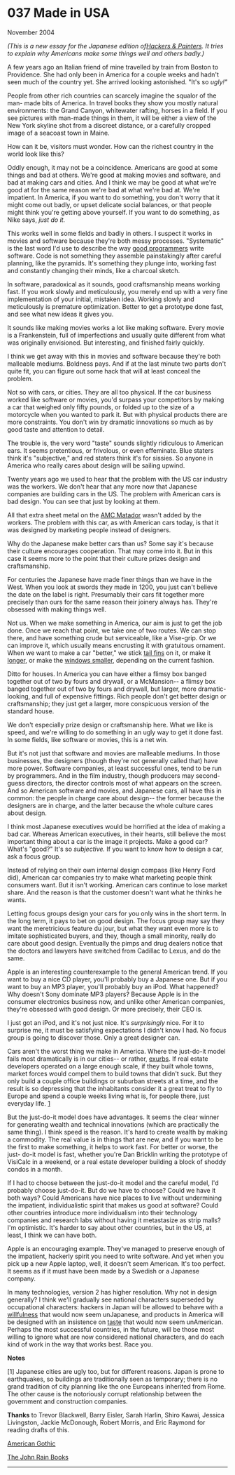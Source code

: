 # 037 Made in USA

[](https://s.turbifycdn.com/aah/paulgraham/made-in-usa-11.gif)   
  
 
  
 
  
 November 2004   
  
  _(This is a new essay for the Japanese edition of[Hackers & Painters](http://www.amazon.com/exec/obidos/tg/detail/-/0596006624). It tries to explain why Americans make some things well and others badly.)_   
  
 A few years ago an Italian friend of mine travelled by train from Boston to Providence. She had only been in America for a couple weeks and hadn't seen much of the country yet. She arrived looking astonished. "It's so _ugly!"_   
  
 People from other rich countries can scarcely imagine the squalor of the man- made bits of America. In travel books they show you mostly natural environments: the Grand Canyon, whitewater rafting, horses in a field. If you see pictures with man-made things in them, it will be either a view of the New York skyline shot from a discreet distance, or a carefully cropped image of a seacoast town in Maine.   
  
 How can it be, visitors must wonder. How can the richest country in the world look like this?   
  
 Oddly enough, it may not be a coincidence. Americans are good at some things and bad at others. We're good at making movies and software, and bad at making cars and cities. And I think we may be good at what we're good at for the same reason we're bad at what we're bad at. We're impatient. In America, if you want to do something, you don't worry that it might come out badly, or upset delicate social balances, or that people might think you're getting above yourself. If you want to do something, as Nike says, _just do it._   
  
 
  
 
  
 This works well in some fields and badly in others. I suspect it works in movies and software because they're both messy processes. "Systematic" is the last word I'd use to describe the way [good programmers](gh.html) write software. Code is not something they assemble painstakingly after careful planning, like the pyramids. It's something they plunge into, working fast and constantly changing their minds, like a charcoal sketch.   
  
 In software, paradoxical as it sounds, good craftsmanship means working fast. If you work slowly and meticulously, you merely end up with a very fine implementation of your initial, mistaken idea. Working slowly and meticulously is premature optimization. Better to get a prototype done fast, and see what new ideas it gives you.   
  
 It sounds like making movies works a lot like making software. Every movie is a Frankenstein, full of imperfections and usually quite different from what was originally envisioned. But interesting, and finished fairly quickly.   
  
 I think we get away with this in movies and software because they're both malleable mediums. Boldness pays.  And if at the last minute two parts don't quite fit, you can figure out some hack that will at least conceal the problem.   
  
 Not so with cars, or cities. They are all too physical. If the car business worked like software or movies, you'd surpass your competitors by making a car that weighed only fifty pounds, or folded up to the size of a motorcycle when you wanted to park it. But with physical products there are more constraints. You don't win by dramatic innovations so much as by good taste and attention to detail.   
  
 The trouble is, the very word "taste" sounds slightly ridiculous to American ears. It seems pretentious, or frivolous, or even effeminate. Blue staters think it's "subjective," and red staters think it's for sissies. So anyone in America who really cares about design will be sailing upwind.   
  
 
  
 
  
 Twenty years ago we used to hear that the problem with the US car industry was the workers. We don't hear that any more now that Japanese companies are building cars in the US. The problem with American cars is bad design. You can see that just by looking at them.   
  
 All that extra sheet metal on the [AMC Matador](matador.html) wasn't added by the workers. The problem with this car, as with American cars today, is that it was designed by marketing people instead of designers.   
  
 Why do the Japanese make better cars than us? Some say it's because their culture encourages cooperation. That may come into it. But in this case it seems more to the point that their culture prizes design and craftsmanship.   
  
 For centuries the Japanese have made finer things than we have in the West. When you look at swords they made in 1200, you just can't believe the date on the label is right. Presumably their cars fit together more precisely than ours for the same reason their joinery always has. They're obsessed with making things well.   
  
 Not us. When we make something in America, our aim is just to get the job done. Once we reach that point, we take one of two routes. We can stop there, and have something crude but serviceable, like a Vise-grip. Or we can improve it, which usually means encrusting it with gratuitous ornament. When we want to make a car "better," we stick [tail fins](59eldorado.html) on it, or make it [longer](75eldorado.html), or make the [windows smaller](04magnum.html), depending on the current fashion.   
  
 Ditto for houses. In America you can have either a flimsy box banged together out of two by fours and drywall, or a McMansion-- a flimsy box banged together out of two by fours and drywall, but larger, more dramatic-looking, and full of expensive fittings. Rich people don't get better design or craftsmanship; they just get a larger, more conspicuous version of the standard house.   
  
 We don't especially prize design or craftsmanship here. What we like is speed, and we're willing to do something in an ugly way to get it done fast. In some fields, like software or movies, this is a net win.   
  
 But it's not just that software and movies are malleable mediums. In those businesses, the designers (though they're not generally called that) have more power. Software companies, at least successful ones, tend to be run by programmers. And in the film industry, though producers may second-guess directors, the director controls most of what appears on the screen. And so American software and movies, and Japanese cars, all have this in common: the people in charge care about design-- the former because the designers are in charge, and the latter because the whole culture cares about design.   
  
 I think most Japanese executives would be horrified at the idea of making a bad car. Whereas American executives, in their hearts, still believe the most important thing about a car is the image it projects. Make a good car? What's "good?" It's so _subjective._ If you want to know how to design a car, ask a focus group.   
  
 Instead of relying on their own internal design compass (like Henry Ford did), American car companies try to make what marketing people think consumers want. But it isn't working. American cars continue to lose market share. And the reason is that the customer doesn't want what he thinks he wants.   
  
 Letting focus groups design your cars for you only wins in the short term. In the long term, it pays to bet on good design. The focus group may say they want the meretricious feature du jour, but what they want even more is to imitate sophisticated buyers, and they, though a small minority, really do care about good design. Eventually the pimps and drug dealers notice that the doctors and lawyers have switched from Cadillac to Lexus, and do the same.   
  
 Apple is an interesting counterexample to the general American trend. If you want to buy a nice CD player, you'll probably buy a Japanese one. But if you want to buy an MP3 player, you'll probably buy an iPod. What happened? Why doesn't Sony dominate MP3 players? Because Apple is in the consumer electronics business now, and unlike other American companies, they're obsessed with good design. Or more precisely, their CEO is.   
  
 I just got an iPod, and it's not just nice. It's _surprisingly_ nice. For it to surprise me, it must be satisfying expectations I didn't know I had. No focus group is going to discover those. Only a great designer can.   
  
 
  
 
  
 Cars aren't the worst thing we make in America. Where the just-do-it model fails most dramatically is in our cities-- or rather, [exurbs](denver.html). If real estate developers operated on a large enough scale, if they built whole towns, market forces would compel them to build towns that didn't suck. But they only build a couple office buildings or suburban streets at a time, and the result is so depressing that the inhabitants consider it a great treat to fly to Europe and spend a couple weeks living what is, for people there, just everyday life. [1](#made_in_usa_note1)   
  
 But the just-do-it model does have advantages. It seems the clear winner for generating wealth and technical innovations (which are practically the same thing). I think speed is the reason. It's hard to create wealth by making a commodity. The real value is in things that are new, and if you want to be the first to make something, it helps to work fast. For better or worse, the just- do-it model is fast, whether you're Dan Bricklin writing the prototype of VisiCalc in a weekend, or a real estate developer building a block of shoddy condos in a month.   
  
 If I had to choose between the just-do-it model and the careful model, I'd probably choose just-do-it. But do we have to choose? Could we have it both ways? Could Americans have nice places to live without undermining the impatient, individualistic spirit that makes us good at software? Could other countries introduce more individualism into their technology companies and research labs without having it metastasize as strip malls? I'm optimistic. It's harder to say about other countries, but in the US, at least, I think we can have both.   
  
 Apple is an encouraging example. They've managed to preserve enough of the impatient, hackerly spirit you need to write software. And yet when you pick up a new Apple laptop, well, it doesn't seem American. It's too perfect. It seems as if it must have been made by a Swedish or a Japanese company.   
  
 In many technologies, version 2 has higher resolution. Why not in design generally? I think we'll gradually see national characters superseded by occupational characters: hackers in Japan will be allowed to behave with a [willfulness](gba.html) that would now seem unJapanese, and products in America will be designed with an insistence on [taste](taste.html) that would now seem unAmerican. Perhaps the most successful countries, in the future, will be those most willing to ignore what are now considered national characters, and do each kind of work in the way that works best. Race you.   
  
 
  
 
  
 **Notes**   
  
 <a name=made_in_usa_note1>[1]</a> Japanese cities are ugly too, but for different reasons. Japan is prone to earthquakes, so buildings are traditionally seen as temporary; there is no grand tradition of city planning like the one Europeans inherited from Rome. The other cause is the notoriously corrupt relationship between the government and construction companies.   
  
 **Thanks** to Trevor Blackwell, Barry Eisler, Sarah Harlin, Shiro Kawai, Jessica Livingston, Jackie McDonough, Robert Morris, and Eric Raymond for reading drafts of this.   
  
 
  
 
  
 
  
 
  
 [American Gothic](amcars.html)   
  
 [The John Rain Books](http://www.barryeisler.com)   
  
 
  
 
  
 
  
 
  
 

 
* * *
 

 

